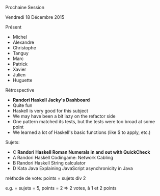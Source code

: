 Prochaine Session

Vendredi 18 Décembre 2015

Présent
- Michel
- Alexandre
- Christophe
- Tanguy
- Marc
- Patrick
- Xavier
- Julien
- Huguette

Rétrospective
- **Randori Haskell Jacky's Dashboard**
- Quite fun
- Haskell is very good for this subject
- We may have been a bit lazy on the refactor side
- One pattern matched its tests, but the tests were too broad at some point
- We learned a lot of Haskell's basic functions (like $ to apply, etc.)

Sujets:
- C **Randori Haskell Roman Numerals in and out with QuickCheck**
- A Randori Haskell Codingame: Network Cabling
- B Randori Haskell String calculator
- D Kata Java Explaining JavaScript asynchronicity in Java

méthode de vote:
points = sujets div 2

e.g. = sujets = 5, points = 2 => 2 votes, à 1 et 2 points
